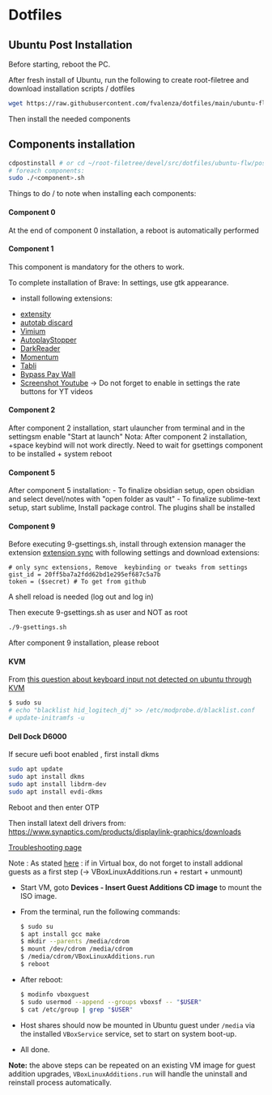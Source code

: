 # Dotfiles


## Ubuntu Post Installation

Before starting, reboot the PC.


After fresh install of Ubuntu, run the following to create root-filetree and download installation scripts / dotfiles

```sh
wget https://raw.githubusercontent.com/fvalenza/dotfiles/main/ubuntu-flw/post-installation-scripts/post-install.sh && chmod +x post-install.sh && sudo ./post-install.sh
```


Then install the needed components


## Components installation


```sh
cdpostinstall # or cd ~/root-filetree/devel/src/dotfiles/ubuntu-flw/post-installation-scripts
# foreach components:
sudo ./<component>.sh
```

Things to do / to note when installing each components: 

#### __Component 0__

At the end of component 0 installation, a reboot is automatically performed

#### __Component 1__

This component is mandatory for the others to work.

To complete installation of Brave:
In settings, use gtk appearance.
+ install following extensions:

- [extensity](https://chrome.google.com/webstore/detail/extensity/jjmflmamggggndanpgfnpelongoepncg?hl=fr)
- [autotab discard ](https://chrome.google.com/webstore/detail/auto-tab-discard/jhnleheckmknfcgijgkadoemagpecfol?hl=fr)
- [Vimium](https://chrome.google.com/webstore/detail/vimium/dbepggeogbaibhgnhhndojpepiihcmeb?hl=fr)
- [AutoplayStopper](https://chrome.google.com/webstore/detail/autoplaystopper/ejddcgojdblidajhngkogefpkknnebdh?hl=fr)
- [DarkReader](https://chrome.google.com/webstore/detail/dark-reader/eimadpbcbfnmbkopoojfekhnkhdbieeh?hl=fr)
- [Momentum](https://chrome.google.com/webstore/detail/momentum/laookkfknpbbblfpciffpaejjkokdgca?hl=fr)
- [Tabli](https://chrome.google.com/webstore/detail/tabli/igeehkedfibbnhbfponhjjplpkeomghi?hl=fr)
- [Bypass Pay Wall](https://gitlab.com/magnolia1234/bypass-paywalls-chrome-clean)
- [Screenshot Youtube](https://chrome.google.com/webstore/detail/screenshot-youtube/gjoijpfmdhbjkkgnmahganhoinjjpohk?hl=fr) -> Do not forget to enable in settings the rate buttons for YT videos

#### __Component 2__

After component 2 installation, start ulauncher from terminal and in the settingsm enable "Start at launch"
Nota: After component 2 installation, <ctrl>+space keybind will not work directly. Need to wait for gsettings component to be installed + system reboot

#### __Component 5__

After component 5 installation:
    - To finalize obsidian setup, open obsidian and select devel/notes with "open folder as vault"
    - To finalize sublime-text setup, start sublime, Install package control. The plugins shall be installed

#### __Component 9__

Before executing 9-gsettings.sh, install through extension manager the extension [extension sync](https://extensions.gnome.org/extension/1486/extensions-sync/) with following settings and download extensions:

```
# only sync extensions, Remove  keybinding or tweaks from settings
gist_id = 20ff5ba7a2fdd62bd1e295ef687c5a7b
token = ($secret) # To get from github
```

A shell reload is needed (log out and log in)

Then execute 9-gsettings.sh as user and NOT as root

```sh
./9-gsettings.sh
```
After component 9 installation, please reboot


#### KVM

From [this question about keyboard input not detected on ubuntu through KVM](https://askubuntu.com/a/1353082)
```sh
$ sudo su
# echo "blacklist hid_logitech_dj" >> /etc/modprobe.d/blacklist.conf
# update-initramfs -u
```

#### Dell Dock D6000

If secure uefi boot  enabled , first install dkms
```sh
sudo apt update
sudo apt install dkms
sudo apt install libdrm-dev
sudo apt install evdi-dkms
```
Reboot and then enter OTP


Then install latext dell drivers from:
https://www.synaptics.com/products/displaylink-graphics/downloads


[Troubleshooting page](https://support.displaylink.com/knowledgebase/topics/103927-troubleshooting-ubuntu) 



Note : As stated [here](https://gist.github.com/magnetikonline/1e7e2dbd1b288fecf090f1ef12f0c80b) : if in Virtual box, do not forget to install addional guests as a first step  (-> VBoxLinuxAdditions.run + restart + unmount)

- Start VM, goto **Devices - Insert Guest Additions CD image** to mount the ISO image.
- From the terminal, run the following commands:

    ```sh
    $ sudo su
    $ apt install gcc make
    $ mkdir --parents /media/cdrom
    $ mount /dev/cdrom /media/cdrom
    $ /media/cdrom/VBoxLinuxAdditions.run
    $ reboot
    ```

- After reboot:

    ```sh
    $ modinfo vboxguest
    $ sudo usermod --append --groups vboxsf -- "$USER"
    $ cat /etc/group | grep "$USER"
    ```

- Host shares should now be mounted in Ubuntu guest under `/media` via the installed `VBoxService` service, set to start on system boot-up.
- All done.

**Note:** the above steps can be repeated on an existing VM image for guest addition upgrades, `VBoxLinuxAdditions.run` will handle the uninstall and reinstall process automatically.

